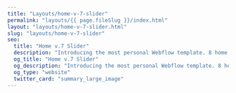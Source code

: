 ```yaml
---
title: "Layouts/home-v-7-slider"
permalink: "layouts/{{ page.fileSlug }}/index.html"
layout: "layouts/home-v-7-slider.html"
slug: "layouts/home-v-7-slider"
seo:
  title: "Home v.7 Slider"
  description: "Introducing the most personal Webflow template. 8 home pages, 2 portfolio styles, 3 blog layouts, 4 navigation styles and a huge pack of components. Perfect for designers, photographers and all creative people."
  og_title: "Home v.7 Slider"
  og_description: "Introducing the most personal Webflow template. 8 home pages, 2 portfolio styles, 3 blog layouts, 4 navigation styles and a huge pack of components. Perfect for designers, photographers and all creative people."
  og_type: "website"
  twitter_card: "summary_large_image"
---
```

